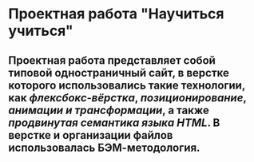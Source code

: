 # Проектная работа "Научиться учиться"

## Проектная работа представляет собой типовой одностраничный сайт, в верстке которого использовались такие технологии, как *флексбокс-вёрстка*, *позиционирование*, *анимации и трансформации*, а также *продвинутая семантика языка HTML*. В верстке и организации файлов использовалась БЭМ-методология.


